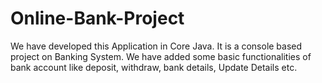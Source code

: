 # Online-Bank-Project
We have developed this Application in Core Java. It is a console based  project on Banking System. We have added some basic functionalities  of bank account like deposit, withdraw, bank details, Update Details etc.
